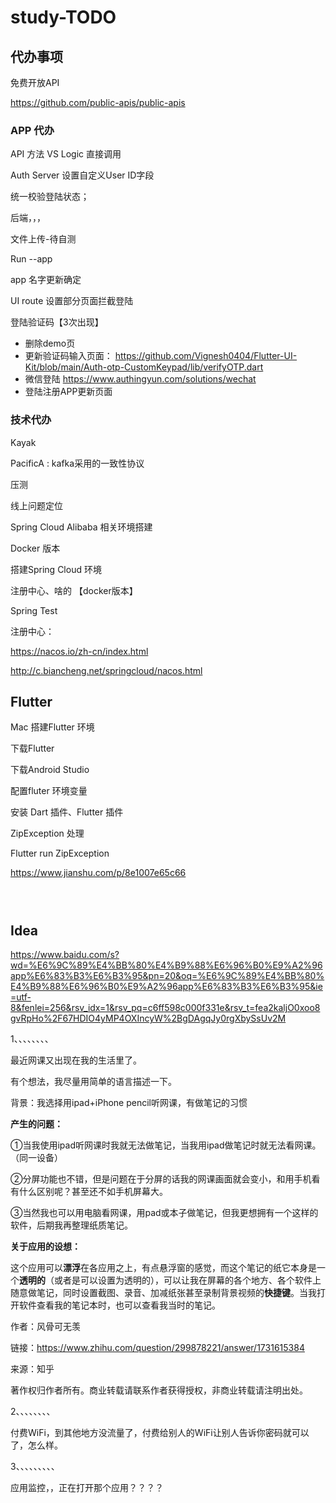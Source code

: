 # study-TODO #
## 代办事项

免费开放API

https://github.com/public-apis/public-apis

### APP 代办

API 方法 VS Logic 直接调用

Auth Server 设置自定义User ID字段

统一校验登陆状态；

后端，，，

文件上传-待自测

Run --app 

app 名字更新确定

UI route 设置部分页面拦截登陆

登陆验证码【3次出现】



- 删除demo页
- 更新验证码输入页面： https://github.com/Vignesh0404/Flutter-UI-Kit/blob/main/Auth-otp-CustomKeypad/lib/verifyOTP.dart
- 微信登陆 https://www.authingyun.com/solutions/wechat 
- 登陆注册APP更新页面





### 技术代办

Kayak

PacificA : kafka采用的一致性协议

压测

线上问题定位

Spring Cloud Alibaba 相关环境搭建

Docker 版本

搭建Spring Cloud 环境

注册中心、啥的 【docker版本】

Spring Test 



注册中心：

https://nacos.io/zh-cn/index.html

http://c.biancheng.net/springcloud/nacos.html







## Flutter

Mac 搭建Flutter 环境

下载Flutter 

下载Android Studio



配置fluter 环境变量



安装 Dart 插件、Flutter 插件



ZipException 处理

Flutter run ZipException

https://www.jianshu.com/p/8e1007e65c66

```

  
```

### 





## Idea



https://www.baidu.com/s?wd=%E6%9C%89%E4%BB%80%E4%B9%88%E6%96%B0%E9%A2%96app%E6%83%B3%E6%B3%95&pn=20&oq=%E6%9C%89%E4%BB%80%E4%B9%88%E6%96%B0%E9%A2%96app%E6%83%B3%E6%B3%95&ie=utf-8&fenlei=256&rsv_idx=1&rsv_pq=c6ff598c000f331e&rsv_t=fea2kaljO0xoo8gvRpHo%2F67HDIO4yMP4OXIncyW%2BgDAgqJy0rgXbySsUv2M





1、、、、、、、、

最近网课又出现在我的生活里了。

  有个想法，我尽量用简单的语言描述一下。

  背景：我选择用ipad+iPhone pencil听网课，有做笔记的习惯

**产生的问题：**

  ①当我使用ipad听网课时我就无法做笔记，当我用ipad做笔记时就无法看网课。（同一设备）

  ②分屏功能也不错，但是问题在于分屏的话我的网课画面就会变小，和用手机看有什么区别呢？甚至还不如手机屏幕大。

  ③当然我也可以用电脑看网课，用pad或本子做笔记，但我更想拥有一个这样的软件，后期我再整理纸质笔记。

**关于应用的设想：**

  这个应用可以**漂浮**在各应用之上，有点悬浮窗的感觉，而这个笔记的纸它本身是一个**透明的**（或者是可以设置为透明的），可以让我在屏幕的各个地方、各个软件上随意做笔记，同时设置截图、录音、加减纸张甚至录制背景视频的**快捷键**。当我打开软件查看我的笔记本时，也可以查看我当时的笔记。

作者：风骨可无羡

链接：https://www.zhihu.com/question/299878221/answer/1731615384

来源：知乎

著作权归作者所有。商业转载请联系作者获得授权，非商业转载请注明出处。



2、、、、、、、、

付费WiFi，到其他地方没流量了，付费给别人的WiFi让别人告诉你密码就可以了，怎么样。



3、、、、、、、、、

应用监控，，正在打开那个应用？？？？